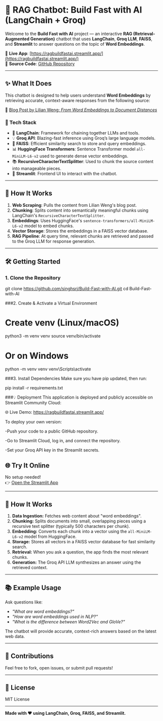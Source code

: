 # 🧠 RAG Chatbot: Build Fast with AI (LangChain + Groq)

Welcome to the **Build Fast with AI** project — an interactive **RAG (Retrieval-Augmented Generation)** chatbot that uses **LangChain**, **Groq LLM**, **FAISS**, and **Streamlit** to answer questions on the topic of **Word Embeddings**.

🔗 **Live App**: [https://ragbuildfastai.streamlit.app/](https://ragbuildfastai.streamlit.app/)  
📁 **Source Code**: [GitHub Repository](https://github.com/singhsrj/Build-Fast-with-AI)

---

## ✨ What It Does

This chatbot is designed to help users understand **Word Embeddings** by retrieving accurate, context-aware responses from the following source:

📄 [Blog Post by Lilian Weng: *From Word Embeddings to Document Distances*](https://lilianweng.github.io/posts/2017-10-15-word-embedding/)

### 🔧 Tech Stack

- 🦜 **LangChain**: Framework for chaining together LLMs and tools.
- 💡 **Groq API**: Blazing-fast inference using Groq’s large language models.
- 🧩 **FAISS**: Efficient similarity search to store and query embeddings.
- 📊 **HuggingFace Transformers**: Sentence Transformer model `all-MiniLM-L6-v2` used to generate dense vector embeddings.
- 📚 **RecursiveCharacterTextSplitter**: Used to chunk the source content into manageable pieces.
- 🎈 **Streamlit**: Frontend UI to interact with the chatbot.

---

## 🚀 How It Works

1. **Web Scraping**: Pulls the content from Lilian Weng's blog post.
2. **Chunking**: Splits content into semantically meaningful chunks using LangChain's `RecursiveCharacterTextSplitter`.
3. **Embeddings**: Uses HuggingFace's `sentence-transformers/all-MiniLM-L6-v2` model to embed chunks.
4. **Vector Storage**: Stores the embeddings in a FAISS vector database.
5. **RAG Pipeline**: At query time, relevant chunks are retrieved and passed to the Groq LLM for response generation.

---

## 🛠️ Getting Started

### 1. Clone the Repository

git clone https://github.com/singhsrj/Build-Fast-with-AI.git
cd Build-Fast-with-AI

###2. Create & Activate a Virtual Environment

# Create venv (Linux/macOS)
python3 -m venv venv
source venv/bin/activate

# Or on Windows
python -m venv venv
venv\Scripts\activate

###3. Install Dependencies
Make sure you have pip updated, then run:

pip install -r requirements.txt

###💡 Deployment
This application is deployed and publicly accessible on Streamlit Community Cloud:

🌐 Live Demo: https://ragbuildfastai.streamlit.app/

To deploy your own version:

-Push your code to a public GitHub repository.

-Go to Streamlit Cloud, log in, and connect the repository.

-Set your Groq API key in the Streamlit secrets.


## 🌐 Try It Online

No setup needed!  
👉 [Open the Streamlit App](https://ragbuildfastai.streamlit.app/)

---

## 🧠 How It Works

1. **Data Ingestion:** Fetches web content about "word embeddings".
2. **Chunking:** Splits documents into small, overlapping pieces using a recursive text splitter (typically 500 characters per chunk).
3. **Embedding:** Converts each chunk into a vector using the `all-MiniLM-L6-v2` model from HuggingFace.
4. **Storage:** Stores all vectors in a FAISS vector database for fast similarity search.
5. **Retrieval:** When you ask a question, the app finds the most relevant chunks.
6. **Generation:** The Groq API LLM synthesizes an answer using the retrieved context.

---

## 📚 Example Usage

Ask questions like:
- *"What are word embeddings?"*
- *"How are word embeddings used in NLP?"*
- *"What is the difference between Word2Vec and GloVe?"*

The chatbot will provide accurate, context-rich answers based on the latest web data.

---

## 🤝 Contributions

Feel free to fork, open issues, or submit pull requests!

---

## 📄 License

MIT License

---

**Made with ❤️ using LangChain, Groq, FAISS, and Streamlit.**
